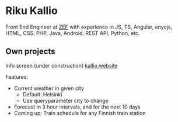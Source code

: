 # Riku Kallio

Front End Engineer at [ZEF] with experience in JS, TS, Angular, enyojs, HTML, CSS, PHP, Java, Android, REST API, Python, etc.

## Own projects

Info screen (under construction)
[kallio.website]

Features:
* Current weather in given city
	- Default: Helsinki
	- Use queryparameter city to change
* Forecast in 3 hour intervals, and for the next 10 days
* Coming up: Train schedule for any Finnish train station

[ZEF]: https://zef.fi
[kallio.website]: https://kallio.website/info
